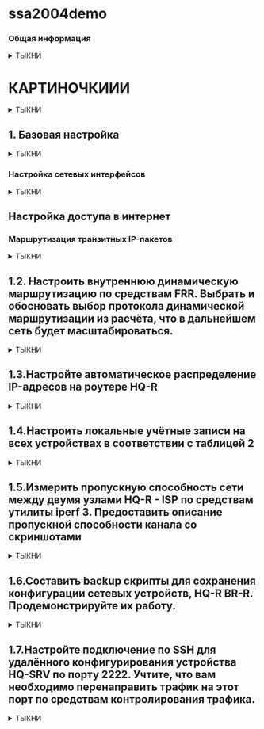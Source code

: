 # ssa2004demo

### Общая информация

<details>
<summary>ТЫКНИ</summary>

Оценочные материалы демонстрационного экзамена 2024 года 09.02.06 «Сетевое и системное администрирование»

    https://bom.firpo.ru/

КОД 09.02.06-1-2024 Том 1

    https://bom.firpo.ru/file/9791/%D0%9A%D0%9E%D0%94%2009.02.06-1-2024%20%D0%A2%D0%BE%D0%BC%201.pdf

[Задание Модуль 1](http://wiki.prcit.ru/Demo-2024/%D0%9C%D0%BE%D0%B4%D1%83%D0%BB%D1%8C-1)

В данном варианте решения предполагается использовать RedOS 7.3.4 Сервер минимальный и RedOS 7.3.4 Рабочая станция

    https://files.red-soft.ru/redos/7.3/x86_64/iso/redos-MUROM-7.3.4-20231220.0-Everything-x86_64-DVD1.iso
калькулятор ipv4

    https://ipmeter.ru/
калькулятор ipv6

    https://www.coderstool.com/ipv6-subnet-calculator
drawio

    https://app.diagrams.net/
    
)

</details>

# КАРТИНОЧКИИИ

<details>
<summary>ТЫКНИ</summary>

![topology](https://github.com/beglaz/ssa004demo/assets/89695370/5447aa7-573-4f55-b19-bf314e30f1ec)

![tab_1](https://github.com/beglaz/ssa004demo/assets/89695370/a48d854b-784-4f67-8318-ce1c1a6ead)

![ip_adr_tabl()](https://github.com/beglaz/ssa004demo/assets/89695370/91c000bb-9a96-4017-8ee9-86e59870074c)

![l3_topologiya_()](https://github.com/beglaz/ssa004demo/assets/89695370/3ae1161-db7c-467-8191-98a60cd43ef)

</details>

## 1. Базовая настройка

<details>
<summary>ТЫКНИ</summary>
    
![topology](https://github.com/beglaz/ssa004demo/assets/89695370/5447aa7-573-4f55-b19-bf314e30f1ec)

1. Выполните базовую настройку всех устройств:
a. Присвоить имена в соответствии с топологией
b. Рассчитать IP-адресацию IPv4 и IPv6. Необходимо заполнить таблицу №1, чтобы эксперты могли проверить ваше рабочее место.
c. Пул адресов для сети офиса BRANCH - не более 16
d. Пул адресов для сети офиса HQ - не более 64

![tab_1](https://github.com/beglaz/ssa004demo/assets/89695370/a48d854b-784-4f67-8318-ce1c1a6ead)


![ip_adr_tabl()](https://github.com/beglaz/ssa004demo/assets/89695370/91c000bb-9a96-4017-8ee9-86e59870074c)


а. Присвоить имена в соответствии с топологией
Имена устройств (hostname) – прописывать строчными символами (маленькими буквами)

    [root@localhost ~]# hostnamectl set-hostname <NAME>
    [root@localhost ~]# exec bash

NAME - имя устройства

exec bash — перезапуск оболочки bash для отображения нового хостнейма

Для устройств BR-SRV и CLI желательно сразу установить полное доменное имя. Потребуется для ввода этих машин в домен во второй части задания.

> Например:
> - ISP: isp
> - CLI: cli.hq.work
> - HQ-R: hq-r.hq.work
> - HQ-SRV: hq-srv.hq.work
> - BR-R: br-r.branch.work
> - BR-SRV: br-srv.branch.work

Пример:

![1-1](https://github.com/beglaz/ssa004demo/assets/89695370/cb447ca-e79-496b-8643-97fe1d349fe8)


b. Рассчитать IP-адресацию IPv4 и IPv6. Необходимо заполнить таблицу №1, чтобы эксперты могли проверить ваше рабочее место.

c. Пул адресов для сети офиса BRANCH - не более 16


> [!WARNING]
> 
> - Для пула адресов IPv4 не более 16 - маска подсети /28
> - Для пула адресов IPv6 не более 16 - длина префикса /124



d. Пул адресов для сети офиса HQ - не более 64


> [!WARNING]
> 
>  - Для пула адресов IPv4 не более 64 - маска подсети /26
>  - Для пула адресов IPv6 не более 64 - длина префикса /122

</details>

### Настройка сетевых интерфейсов

<details>
<summary>ТЫКНИ</summary>

**ISP**
Определяемся имена интерфейсов и какой интерфейс в какую сторону смотрит

Выводим информацию о сетевых интерфейсах:

    # ip -c a

![1-2](https://github.com/be2glaz/ssa2004demo/assets/89695370/cf26d254-96d5-495e-9c99-ebf201d9a5c4)

Открываем настройки виртуальной машины

Выбираем необходимую виртуальную машину
Выбираем Оборудование
Смотрим MAC-адрес сетевых интерфейсов, и запоминаем их (лучше записать на черновик)

![1-3](https://github.com/be2glaz/ssa2004demo/assets/89695370/a52f6ddf-f930-466e-87cd-d0426988931a)

С помощью утилиты ```nmtui``` задаем IP адреса сетевым интерфейсам

**Результаты настройки сетевых интерфейсов**

**ISP**

В данном примере получаем:

- ens18 – WAN интерфейс (в Интернет);
- ens19 - интерфейс в сторону офиса HQ;
- ens20 - интерфейс в сторону CLI;
- ens21 - интерфейс в сторону офиса Branch;

![1-4](https://github.com/be2glaz/ssa2004demo/assets/89695370/21e62765-542e-40b0-88b5-ddd9f1971ed0)

**HQ-R**

В данном примере для HQ-R:

- ens18 - интерфейс в сторону ISP;
- ens19 - интерфейс в строну офиса HQ;
- ens20 - интерфейс в сторону CLI (временное подключение) ;

![1-5](https://github.com/be2glaz/ssa2004demo/assets/89695370/128d0d00-366b-4d76-ba91-df4899399c8e)


**HQ-SRV**
Получает IP адрес по DHCP от HQ-R. Настройка описана ниже.

В данном примере для HQ-SRV:

- ens18 - интерфейс в строну офиса HQ;

> Режим КОНФИГУРАЦИЯ IPv4 <Автоматически>
> 
> Изменяем режим КОНФИГУРАЦИЯ IPv6 с <Автоматически> на <Автоматически (только DHCP)>


**BR-R**

В данном примере для HQ-R:

- ens18 - интерфейс в сторону ISP;
- ens19 - интерфейс в строну офиса Branch;

![1-6](https://github.com/be2glaz/ssa2004demo/assets/89695370/9a0c8268-41be-4698-9981-5a78c95dec27)


**BR-SRV**

BR-SRV - 1 интерфейс в сторону BR-R

![1-7](https://github.com/be2glaz/ssa2004demo/assets/89695370/9ede3139-bc65-4611-b36f-9f2cd51a1039)


**CLI**

Настройка интерфейса CLI_ISP

![1-8](https://github.com/be2glaz/ssa2004demo/assets/89695370/ec1ce4b0-79a8-407f-9511-c033ea9e6ef4)

![1-9](https://github.com/be2glaz/ssa2004demo/assets/89695370/23717674-91a4-4d38-8e5f-fe7bfa1324af)

Настройка интерфейса HQ-R_CLI (временное соединение)

Настраивается аналогично CLI_ISP

![1-10](https://github.com/be2glaz/ssa2004demo/assets/89695370/55685e14-7bf5-4134-958f-1d17cda77e41)

</details>

## Настройка доступа в интернет

### Маршрутизация транзитных IP-пакетов

<details>
<summary>ТЫКНИ</summary>

> На устройствах ISP, HQ-R, BR-R необходимо включить пересылку пакетов между интерфейсами - forwarding

Чтобы включить пересылку пакетов между интерфейсами, необходимо отредактировать файл sysctl.conf

    # nano /etc/sysctl.conf
В данном файле прописываем следующие строки:

    net.ipv4.ip_forward=1
    net.ipv6.conf.all.forwarding=1

После необходимо применить внесенные изменения:

    # sysctl -p

> Необходимо предоставить доступ в сеть Интернет для всех устройств предложенных в демо-экзамене для установки необходимых пакетов. Для этого необходимо настроить Nftables на устройствах ISP, HQ-R и BR-R

> Nftables - подсистема ядра Linux, обеспечивающая фильтрацию и классификацию сетевых пакетов/датаграмм/кадров.


#### Настройка nftables на ISP

> Данная настройка позволит получить доступ к сети Интернет с HQ-R и BR-R

Установка nftables

Перед установкой необходимо убедиться что имеется доступ в интернет с ВМ ISP

    ping -c4 ya.ru
Если ping проходит успешно то устанавливаем nftables

    # dnf install -y nftables

#### Настройка nftables
По умолчанию создаются несколько примеров файлов для работы с nftables в директории /etc/ nftables/.

Настройка с использованием собственного файла настроек

Можно не использовать ни один из файлов примеров, а написать свой.

Создаем и открываем файл

    # nano /etc/nftables/isp.nft
Прописываем следующие строки

    table inet my_nat {
            chain my_masquerade {
            type nat hook postrouting priority srcnat;
            oifname "ens18" masquerade
            }
    }
где ```ens18``` - публичный интерфейс ISP (смотрящий в Интернет)

Затем необходимо включить использование данного файла в ```sysconfig``` , по умолчанию ```nftables``` не читает ни один из конфигурационных файлов в ```/etc/nftables```

    # nano /etc/sysconfig/nftables.conf
Ниже строки начинающейся на ```include```, прописываем строку

    include "/etc/nftables/isp.nft"
Запуск и добавление в автозагрузку сервиса ```nftables```

    # systemctl enable --now nftables
> При успешной и правильной настройке машины ```HQ-R``` и ```BR-R``` получат выход в Интернет

> На устройствах ```HQ-R``` и ```BR-R``` необходимо произвести настройку ```Nftables``` аналогичным способом для доступа HQ-SRV и BR-SRV к сети Интернет

### Настройка nftables на HQ-R
Установка nftables

    # dnf install -y nftables
Создаем и открываем фалй

    # nano /etc/nftables/hq-r.nft
Прописываем следующие строки

    table inet my_nat {
            chain my_masquerade {
            type nat hook postrouting priority srcnat;
            oifname "ens18" masquerade
            }
    }
Включаем использование данного файла в ```sysconfig```

    # nano /etc/sysconfig/nftables.conf
Ниже строки начинающейся на ```include```, прописываем строку

    include "/etc/nftables/hq-r.nft"
Запуск и добавление в автозагрузку сервиса ```nftables```

    # systemctl enable --now nftables

### Настройка nftables на BR-R
Установка nftables

    # dnf install -y nftables
Создаем и открываем файл

    # nano /etc/nftables/br-r.nft
Прописываем следующие строки

    table inet my_nat {
            chain my_masquerade {
            type nat hook postrouting priority srcnat;
            oifname "ens18" masquerade
            }
    }
Включаем использование данного файла в ```sysconfig```

    # nano /etc/sysconfig/nftables.conf
Ниже строки начинающейся на ```include```, прописываем строку

    include "/etc/nftables/br-r.nft"
Запуск и добавление в автозагрузку сервиса ```nftables```

    # systemctl enable --now nftables



</details>

## 1.2. Настроить внутреннюю динамическую маршрутизацию по средствам FRR. Выбрать и обосновать выбор протокола динамической маршрутизации из расчёта, что в дальнейшем сеть будет масштабироваться.

<details>
<summary>ТЫКНИ</summary>

##### a. Составьте топологию сети L3.
### Решение

> Маршрутизация внешних сетей по заданию не описана, следовательно, на HQ-R и BR-R достаточно настроить статическую маршрутизацию.
> 
> При настройке IP-адресации в качестве шлюза задать соответствующие адреса маршрутизатора ISP

> Необходимо связать HQ-R и BR-R туннелем. Обмен между внутренними сетями должен происходить строго между маршрутизаторами HQ и BRANCH. ISP не должен иметь к ним прямого доступа.
> 
> Достаточно реализовать простой GRE туннель

#### GRE-туннель между HQ-R и BR-R
> Имена tun0, gre0 и sit0 являются зарезервированными в iproute2 («base devices») и имеют особое поведение.

##### Настройка HQ-R
Так как в РЕД ОС используется NetworkManager - следовательно переходим в nmtui:

    # nmtui
**Производим настройку**
- Выбираем «Изменить подключение»
- Выбираем «Добавить»
- Выбираем «IP-туннель
- Задаём понятные имена «Имя профиля» и «Устройство»
- «Режим работы» выбираем «GRE»
- «Родительский» указываем интерфейс в сторону ISP (ens18)
- Задаём «Локальный IP» (IP на интерфейсе HQ-R в сторону IPS)
- Задаём «Удалённый IP» (IP на интерфейсе BR-R в сторону ISP)
- Переходим к «КОНФИГУРАЦИЯ IPv4»
- Задаём адрес IPv4 для туннеля
- Переходим к «КОНФИГУРАЦИЯ IPv6»
- Задаём адрес IPv6 для туннеля
- Активируем интерфейс tun1

![gre-gif](https://github.com/be2glaz/ssa2004demo/assets/89695370/7a5f7735-22b5-40bc-b905-ad2c73826e6a)

> Для корректной работы протокола динамической маршрутизации требуется увеличить параметр TTL на интерфейсе туннеля:

    # nmcli connection modify tun1 ip-tunnel.ttl 64
Проверяем:

    ip -c a

![2-1](https://github.com/be2glaz/ssa2004demo/assets/89695370/bf42efae-339f-4cf2-9d5c-01a02deed555)

##### Настройка BR-R
Настройка GRE – туннеля на BR-R производится аналогично HQ-R

    # nmtui
**Производим настройку**
- Выбираем «Изменить подключение»
- Выбираем «Добавить»
- Выбираем «IP-туннель
- Задаём понятные имена «Имя профиля» и «Устройство»
- «Режим работы» выбираем «GRE»
- «Родительский» указываем интерфейс в сторону ISP (ens18)
- Задаём «Локальный IP» (IP на интерфейсе BR-R в сторону IPS)
- Задаём «Удалённый IP» (IP на интерфейсе HQ-R в сторону ISP)
- Переходим к «КОНФИГУРАЦИЯ IPv4»
- Задаём адрес IPv4 для туннеля
- Переходим к «КОНФИГУРАЦИЯ IPv6»
- Задаём адрес IPv6 для туннеля
- Активируем интерфейс tun1

> Был создан новый виртуальный интерфейс (туннель) для прямого взаимодействия устройств HQ-R и BR-R. Они будут напрямую обмениваться маршрутами внутренних сетей HQ и BRANCH через это соединение.

Проверяем

<details>
<summary>ТЫКНИ</summary>

HQ-R

![2-2](https://github.com/be2glaz/ssa2004demo/assets/89695370/dbc71991-395b-477c-84ab-fd8a0b6ca039)

BR-R

![2-3](https://github.com/be2glaz/ssa2004demo/assets/89695370/7db6d99e-24b9-433e-800a-c077e5e35fce)

</details>

### Настройка динамической (внутренней) маршрутизации средствами FRR
#### Настройка на HQ-R
Установка пакет frr

    # dnf install -y frr
Для настройки внутренней динамической маршрутизации для IPv4 и IPv6 будет использован протокол ```OSPFv2``` и ```OSPFv3```

Для настройки ```ospf``` необходимо включить соответствующий демон в конфигурации ```/etc/frr/daemons```

    # nano /etc/frr/daemons
В конфигурационном файле ```/etc/frr/daemons``` необходимо активировать выбранный протокол для дальнейшей реализации его настройки:

> ```ospfd = yes``` - для OSPFv2 (IPv4)
>
> ```ospf6d = yes``` - для OSPFv3 (IPv3)

Включаем и добавляем в автозагрузку службу FRR

    # systemctl enable --now frr
Переходим в интерфейс управление симуляцией FRR при помощи vtysh (аналог cisco)

    # vtysh
Настройки OSPFv2 и OSPFv3 на HQ-R

![2-4](https://github.com/be2glaz/ssa2004demo/assets/89695370/a41c38ba-ef9b-4075-ae7b-44d07cf26911)



> OSPFv2
>
> conf t или configure terminal - вход в режим глобальной конфигурации
> router ospf - переход в режим конфигурации OSPFv2
> passive-interface default - перевод всех интерфейсов в пассивный режим
> network - объявляем локальную сеть офиса HQ и сеть (GRE-туннеля)
> exit - выход и режима конфигурации OSPFv2
> туннельный интерфейс tun1 делаем активным, для устанавления соседства с BR-R и обмена внутренними маршрутами
> no ip ospf passive - перевод интерфейса tun1 в активный режим
> do write - сохраняем текущую конфигурацию

> OSPFv3 - ipv6
> 
> router ospf6 - переход в режим конфигурации OSPFv3
> ospf6 router-id - назначение номера router-id
> сети интерфейсов tun1 и enp0s3 добавляем в конфигурацию OSPFv3
> do write - сохраняем текущую конфигурацию

Перезапускаем frr

    # systemctl restart frr
Посмотреть текущую конфигурацию можно с помощью следующих команд

    #  vtysh
    
    # show running-config

#### Настройка на BR-R
Настройки ```OSPFv2``` и ```OSPFv3``` на BR-R аналогичны HQ-R

Необходимо изменить

- объявляемые сети в OSPFv2;
- router-id в OSPFv3
Настройки OSPFv2 и OSPFv3 на BR-R

![2-5](https://github.com/be2glaz/ssa2004demo/assets/89695370/e3c1ea13-8cac-4769-af4b-4a6e6e3454bd)

Посмотреть текущую конфигурацию можно с помощью следующих команд

    #  vtysh
    
    # show running-config


### Проверка

<details>
<summary>ТЫКНИ</summary>

Получить информацию о соседях и установленных отношениях соседства.

    // для IPv4
    # show ip ospf neighbor

    // для IP6
    # show ipv6 ospf6 neighbor
Показать маршруты, полученные от процесса OSPF.

    // для IPv4
    # show ip route ospf
    
    // для IPv6
    # show ipv6 route ospf6
HQ-R

![2-6](https://github.com/be2glaz/ssa2004demo/assets/89695370/737aa0d8-12be-454a-83e8-a13ab4da85c2)

BR-R

![2-7](https://github.com/be2glaz/ssa2004demo/assets/89695370/6364c9e1-0848-4384-8aaf-3fd781452253)


</details>

#### Топология L3

![l3_topologiya_(2)](https://github.com/be2glaz/ssa2004demo/assets/89695370/48d7c679-dafd-45fe-8bd7-9f8c3b7e2df0)

</details>


## 1.3.Настройте автоматическое распределение IP-адресов на роутере HQ-R

<details>
<summary>ТЫКНИ</summary>


### Задание
#### Настройте автоматическое распределение IP-адресов на роутере HQ-R.
- a. Учтите, что у сервера должен быть зарезервирован адрес.

<details>
<summary>ТЫКНИ</summary>

### Решение
#### Настройка DHCP на HQ-R для IPv4

Установка DHCP

    # dnf install  dhcp-server
> Настройки для диапазона адресов IPv4 производятся в файле /etc/dhcp/dhcpd.conf. Пример данного файла можно посмотреть в файле /usr/share/doc/dhcp-server/dhcpd.conf.example.

Открываем файл конфигурации

    # nano /etc/dhcp/dhcpd.conf
Подсети обозначаются блоками, пример такого блока представлен ниже:

    subnet 172.16.100.0 netmask 255.255.255.192 {
      range 172.16.100.2 172.16.100.62;
      option routers 172.16.100.1;
      default-lease-time 600;
      max-lease-time 7200;
    }
где

- ```subnet``` - обозначает сеть, в области которой будет работать данная группа настроек;
- ```range``` — диапазон, из которого будут браться IP-адреса;
- ```option routers``` — шлюз по умолчанию;
- ```default-lease-time```, ```max-lease-time``` — время и максимальное время в секундах, на которое клиент получит адрес, по его истечению будет выполнено продление срока.

**Резервирование ip-адреса за клиентом**
Хосту с именем ```HQ-SRV``` , у которого сетевая карта имеет MAC ```ff:ff:ff:ff:ff:ff``` зарезервируем адрес ```172.16.100.2```.

    host HQ-SRV {
            hardware ethernet ff:ff:ff:ff:ff:ff;
            fixed-address 172.16.100.2;
    }
```ff:ff:ff:ff:ff:ff``` - mac адрес интерфейса которому будет выдан статический ip-адрес

Выбираем интерфейс, для которого будет работать DHCP сервер

Открываем файл конфигурации

    # nano /etc/sysconfig/dhcpd
Добавляем в него следующее:

    DHCPDARGS=ens19
где

```ens19``` - интерфейс смотрящий в сторону HQ-SRV
Запускаем и добавляем в автозагрузку службу dhcpd (для IPv4):

    # systemctl enable --now dhcpd

#### Проверка на HQ-SRV
Открываем на HQ-SRV настройку сетевых интерфейсов

    # nmtui
Настраиваем интерфейс на автоматическое получение адресов

![2-8](https://github.com/be2glaz/ssa2004demo/assets/89695370/7ccbe25e-0aef-4292-a184-cabddc8c81f0)

Перезагружаем интерфейс и убеждаемся в работоспособности DHCP сервера

![2-9](https://github.com/be2glaz/ssa2004demo/assets/89695370/4d0118db-3ddb-4c93-ae1d-aad6c427fa86)


#### Настройка DHCP на HQ-R для IPv6
> Настройки для диапазона адресов IPv6 производятся в файле ```/etc/dhcp/dhcpd6.conf```. Пример данного файла можно посмотреть в файле ```/usr/share/doc/dhcp-server/dhcpd6.conf.example```.

Для облегчения создания конфигурационного файла для DHCPv6

- Создаем резервную копию файла ```/etc/dhcp/dhcpd6.conf``` переименовав его
- Копируем файл ```/usr/share/doc/dhcp-server/dhcpd6.conf.example``` в директорию ```/etc/dhcp/``` с именем ```dhcpd6.conf```

![2-10](https://github.com/be2glaz/ssa2004demo/assets/89695370/c4c8e5d6-b4d4-47f7-b718-5f3e29b7babf)

Открываем на редактирование файл конфигурации DHCPv6

    # nano /etc/dhcp/dhcpd6.conf
Приводим файл к следующему виду удалив строки

> Вы можете использовать клавиши Ctrl + K, которые вырезают всю строку

![2-11(2)](https://github.com/be2glaz/ssa2004demo/assets/89695370/7c4d8d9d-1640-4be8-a776-43e21752c314)

> Блок host комментируем. Для резервирования IPv6 требуется получить dhcp6.client-id.

> dhcp6.client-id можно получить после запуска и получения клиентом (HQ-SRV) адреса.

Запускаем и добавляем в автозагрузку службу dhcpd6

    # systemctl enable --now dhcpd6
> Перезагружаем сетевой интерфейс на HQ-SRV

Просматриваем журнал и ищем необходимый ```"DUID"``` для того, чтобы зарезервировать IPv6 адрес

![2-12](https://github.com/be2glaz/ssa2004demo/assets/89695370/0c92441d-7f1a-470c-ad3e-6aaae618f441)

Этот ```DUID``` добавляем в host-identifier option при настройке HQ-R как DHCP сервера для IPv6. Снимаем коментарии с блока host.

![2-13](https://github.com/be2glaz/ssa2004demo/assets/89695370/1739f035-93d5-49c3-b7a6-91cb32bb5cd3)

Перезагружаем службу dhcpd6

    # systemctl restart dhcpd6
Отключаем и включаем сетевой интерфейс на HQ-R и HQ-SRV и проверяем:

![2-14](https://github.com/be2glaz/ssa2004demo/assets/89695370/6f7e60fe-8214-43ef-b405-d5d39d1cf472)

#### Установка и настройка RA (Router Advertisement)
> Шлюз на HQ-SRV для IPv4 раздается автоматически , за это отвечает параметр option routers в настройках dhcpd.conf
> 
> Для IPv6 такого параметра нет, шлюзы IPv6 выдаются маршрутизаторами средствами RA (Router Advertisement)

> Установку и настройку RA производим на HQ-R

Установливаем пакет ```radvd```:

    # dnf install -y radvd
Заходим в файл ```/etc/sysctl.conf```

    # nano /etc/sysctl.conf
Добавляем строку

    net.ipv6.conf.enp0s8.accept_ra=2
Открываем файл конфигурации ```radvd```. По умолчанию находится в ```/etc/radvd.conf```:

    nano /etc/radvd.conf
Приводим его к следующему виду:

![2-15(2)](https://github.com/be2glaz/ssa2004demo/assets/89695370/395d8332-e709-4379-8eba-f5f8871e044e)

Параметр ```prefix``` – прописываем свои параметры

Перезапускаем ```dhcpd6.service```

    systemctl restart dhcpd6
Запускаем и добавляем в автозагрузку ```radvd```:

    systemctl enable --now radvd

#### Настройка на HQ-SRV
> Через nmtui изменяем режим КОНФИГУРАЦИЯ IPv6 с <Автоматически (только DHCP)> на <Автоматически>

> Отключаем и включаем сетевой интерфейс на HQ-R и HQ-SRV и проверяем

</details>

#### Проверка


<details>
<summary>ТЫКНИ</summary>
##### IPv4
    
![2-16](https://github.com/be2glaz/ssa2004demo/assets/89695370/b76901e6-b5e2-4e43-b21d-91919912a1c2)

##### IPv6

![2-17](https://github.com/be2glaz/ssa2004demo/assets/89695370/d9dfe595-03a0-494d-ae21-c74e4dfc7c7f)


</details>
</details>


## 1.4.Настроить локальные учётные записи на всех устройствах в соответствии с таблицей 2

<details>
<summary>ТЫКНИ</summary>

### Задание
#### Настройте локальные учётные записи на всех устройствах в соответствии с таблицей 2.

![tab_2](https://github.com/be2glaz/ssa2004demo/assets/89695370/7abeabe5-f454-4c82-897f-dea9b34ec90d)

### Решение
> Для добавления нового пользователя используйте команды useradd и passwd.

> Параметр ```-c``` позволяет добавлять пользовательские комментарии, такие как полное имя пользователя, номер телефона и т. д. в файл /etc/passwd. Комментарий может быть добавлен одной строкой без пробелов.

Команда добавит пользователя «admin» и вставит его полное имя, Administrator, в поле комментария.

    # useradd -c "Admin" admin -U
    # passwd admin
> - ```admin``` - имя пользователя
> - ```-c``` Admin любая текстовая строка. Используется как поле для имени и фамилии пользователя
> - ```-U``` - cоздание группы с тем же именем, что и у пользователя, и добавление пользователь в эту группу
> - ```passwd admin``` - задать пароль пользователю

> Если имя пользователя состоит из двух слов – пишется через ```тире``` или ```подчеркивание```

##### Добавление пользователей
**HQ-R**

    # useradd -c "Admin" admin -U
    # passwd admin
    < вводим пароль пользователя >
    < повторяем ввод паря >
Создание пользователя ```Network admin```

    # useradd -c "Network admin" network_admin -U
    # passwd network_admin
    < вводим пароль пользователя >
    < повторяем ввод паря >
**HQ-SRV**

Создание пользователя ```Admin```

    # useradd -c "Admin" admin -U
    # passwd admin
    < вводим пароль пользователя >
    < повторяем ввод паря >
**BR-R**

Создание пользователя ```Branch admin```

    # useradd -c "Branch admin" branch_admin -U
    # passwd branch_admin
    < вводим пароль пользователя >
    < повторяем ввод паря >
Создание пользователя ```Network admin```

    # useradd -c "Network admin" network_admin -U
    # passwd network_admin
    < вводим пароль пользователя >
    < повторяем ввод паря >
**BR-SRV**

Создание пользователя ```Branch admin```

    # useradd -c "Branch admin" branch_admin -U
    # passwd branch_admin
    < вводим пароль пользователя >
    < повторяем ввод паря >
Создание пользователя ```Network admin```

    # useradd -c "Network admin" network_admin -U
    # passwd network_admin
    < вводим пароль пользователя >
    < повторяем ввод паря >
**CLI**

```Вариант -1```
Создание пользователя ```Admin```

    # useradd -c "Admin" admin -U
    # passwd admin
    < вводим пароль пользователя >
    < повторяем ввод паря >
```Вариант -2```
![useradd_-_gif](https://github.com/be2glaz/ssa2004demo/assets/89695370/fbd4ee89-25e9-41b3-8e0c-971087d5f737)


</details>

## 1.5.Измерить пропускную способность сети между двумя узлами HQ-R - ISP по средствам утилиты iperf 3. Предоставить описание пропускной способности канала со скриншотами

<details>
<summary>ТЫКНИ</summary>

### Задание
#### Измерьте пропускную способность сети между двумя узлами HQ-R-ISP по средствам утилиты iperf 3. Предоставьте описание пропускной способности канала со скриншотами.

### Решение
> Установка утилиты происходит на 2 машинах ```HQ-R``` и ```ISP```: одна выступает в роли сервера, другая в роли клиента.

> Вывод подсказки о том, как использовать iperf3:
>
> iperf3 -h

Устновка:

    # dnf install iperf3 -y
> При тестирование пропускной способности одна машина выступает в роли сервера, другая в роли клиента.

Запуск на стороне сервера с ключом ```-s``` (машина ISP)

    # iperf3 -s
Запуск на стороне клиента с ключом ```-c``` (машина HQ-R)

    # iperf3 -c IP_address_ISP
В ходе выполнения команд выполняется 10 секундная передача данных, на основе которых выдается скорость сети.

![5-1](https://github.com/be2glaz/ssa2004demo/assets/89695370/a63d9662-eb86-463a-8d2e-e352e6242df4)

![5-2](https://github.com/be2glaz/ssa2004demo/assets/89695370/5a0b1212-3c90-49ae-97a4-38ae7c858211)


</details>

## 1.6.Составить backup скрипты для сохранения конфигурации сетевых устройств, HQ-R BR-R. Продемонстрируйте их работу.

<details>
<summary>ТЫКНИ</summary>

### Задание
#### Составить backup скрипты для сохранения конфигурации сетевых устройств, HQ-R BR-R. Продемонстрируйте их работу.

### Решение
#### HQ-R
> Создадим простой ```bash-скрипт``` резервного копирования конфигурационных файлов ```FRR, GRE, Nftables, DHCP``` и ```настроек сетевых интерфейсов```.

Создадим директорию для хранения скрипта резервного копирования ```backup-script``` и директорию для хранения архивов резервных копий ```backup```

    # mkdir /var/{backup,backup-script}
Создадим файл скрипта

    # nano /var/backup-script/backup.sh
Пример скрипта резервного копирования:

![6-1](https://github.com/be2glaz/ssa2004demo/assets/89695370/a24bff6c-4689-4bb1-a014-beb0aeb9989d)


    #!/bin/bash

    data=$(date +%d.%m.%Y-%H:%M:%S)
    mkdir /var/backyup/$data
    cp -r/etc/frr /var/backup/$data
    cp -r/etc/nftables /var/backup/$data
    cp -r/etc/NetworkManager/system-connections /var/backup/$data
    cp -r/etc/dhcp /var/backup/$data
    cd /var/backup
    tar czfv "./$data.tar.gz" ./$data
    rm -r /var/backup/$data

Задаем права скрипту на выполнение:

    # chmod +x /var/backup-script/backup.sh
Запускаем скрипт

    # /var/backup-script/backup.sh

![6-2](https://github.com/be2glaz/ssa2004demo/assets/89695370/eca38a15-9cb0-4100-bb73-0441280a405a)

#### BR-R
> Копируем скрипт с HQ-R на BR-R

> Переходим на ВМ ```BR-R```

Создадим директорию для хранения скрипта резервного копирования ```backup-script``` и директорию для хранения архивов резервных копий ```backup```

    # mkdir /var/{backup,backup-script}
Забираем с HQ-R ```backup.sh```. Используем IP-адресацию GRE туннеля

    scp admin@10.10.10.1:/var/backup-script/backup.sh /var/backup-script/
При необходимости задаем права скрипту на выполнение:

    # chmod +x /var/backup-script/backup.sh
Запускаем скрипт

    # /var/backup-script/backup.sh

</details>  

## 1.7.Настройте подключение по SSH для удалённого конфигурирования устройства HQ-SRV по порту 2222. Учтите, что вам необходимо перенаправить трафик на этот порт по средствам контролирования трафика.

<details>
<summary>ТЫКНИ</summary>

### Задание
#### Настройте подключение по SSH для удалённого конфигурирования устройства HQ-SRV по порту 2222. Учтите, что вам необходимо перенаправить трафик на этот порт по средствам контролирования трафика.


### Решение
#### Настройка подключения
Необходимо изменить порт подключения по ```SSH``` с ```22``` на ```2222```

В конфигурационном файле ```/etc/ssh/sshd_config``` необходимо изменить номер порта

Открываем файл

    # nano /etc/ssh/sshd_config
Находим строчку Port 22 снимаем комментарий со сроки и изменяем номер порта

![7-1](https://github.com/be2glaz/ssa2004demo/assets/89695370/37f0f1af-b10c-45dc-ae07-4ca2a480bf54)

> Если включен SELinux, то необходимо внести изменения в его политики - разрешить этот порт для работы по нему SSH следующей комавндой: ```semanage port -a -t ssh_port_t -p tcp 2222```

Перезапускаем службу ```sshd```

    # systemctl restart sshd
Проверить на каком порту работает SSH:

    # ss -tlpn | grep ssh
Тестируем подключение. C ```HQ-R``` подключаемся к ```HQ-SRV``` нв порту ```2222```

![7-2](https://github.com/be2glaz/ssa2004demo/assets/89695370/61ecb5bf-e305-453c-89dd-0d531d74c1ea)

Перенаправление
> Создаем правило ```nftables``` на ```HQ-R```, которое будет перенаправлять внешние подключения к ```HQ-R``` на порту ```22``` -> на порт ```2222``` сервера ```HQ-SRV```.

Добавим цепочку ```prerouting``` в таблицу ```my_nat``` в ранее созданный файл с правилами nftables ```/etc/nftable/hq-r.nft```

> Примечание
> 
> PREROUTING — предназначена для первичной обработки входящих пакетов, адресованных как непосредственно серверу, так и другим узлам сети. Сюда попадает абсолютно весь входящий трафик для дальнейшего анализа.

Открываем файл

    # nano etc/nftable/hq-r.nft
И дописываем правила (выделено красным)

![7-3](https://github.com/be2glaz/ssa2004demo/assets/89695370/43be53ae-95f9-49d5-bc40-2c4c687f5fde)

Перезапускаем nftables

    # systemctl restart nftables

#### Проверка

<details>
<summary>ТЫКНИ</summary>
    
Подключаемся по SSH с BR-R к HQ-SRV используя внешний IPv4 и IPv6 адрес HQ-R
![7-4](https://github.com/be2glaz/ssa2004demo/assets/89695370/459a3943-54f4-4e80-8aaa-21d33298eb3d)

![7-5](https://github.com/be2glaz/ssa2004demo/assets/89695370/19f56a37-8541-424b-9714-a6a6cc52e8c6)

</details>  
</details>  


